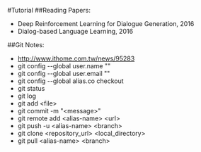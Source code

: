 #Tutorial
##Reading Papers:
- Deep Reinforcement Learning for Dialogue Generation, 2016
- Dialog-based Language Learning, 2016

##Git Notes:
- http://www.ithome.com.tw/news/95283
- git config --global user.name ""
- git config --global user.email ""
- git config --global alias.co checkout
- git status
- git log
- git add \<file\>
- git commit -m "\<message\>"
- git remote add \<alias-name\> \<url\>
- git push -u \<alias-name\> \<branch\>
- git clone \<repository_url\> \<local_directory\>
- git pull \<alias-name\> \<branch\>
